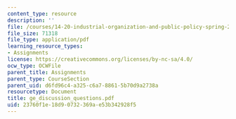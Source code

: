 ```yaml
---
content_type: resource
description: ''
file: /courses/14-20-industrial-organization-and-public-policy-spring-2003/23760f1e18d90732369ae53b342928f5_ge_discussion_questions.pdf
file_size: 71318
file_type: application/pdf
learning_resource_types:
- Assignments
license: https://creativecommons.org/licenses/by-nc-sa/4.0/
ocw_type: OCWFile
parent_title: Assignments
parent_type: CourseSection
parent_uid: d6fd96c4-a325-c6a7-8861-5b70d9a2738a
resourcetype: Document
title: ge_discussion_questions.pdf
uid: 23760f1e-18d9-0732-369a-e53b342928f5
---
```

